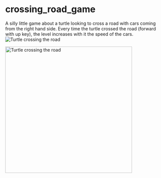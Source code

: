 # crossing_road_game
A silly little game about a turtle looking to cross a road with cars coming from the right hand side. Every time the turtle crossed the road (forward with up key), the level increases with it the speed of the cars.
![Turtle crossing the road](https://github.com/user-attachments/assets/3acd2f21-e8ab-473e-bf34-ec055fecb85a)

<img src="https://github.com/user-attachments/assets/56c7a511-d354-4577-9d5e-c72bc9b081d2/image.png" alt="Turtle crossing the road" width="400"/>

